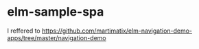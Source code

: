 # elm-sample-spa

I reffered to https://github.com/martimatix/elm-navigation-demo-apps/tree/master/navigation-demo
